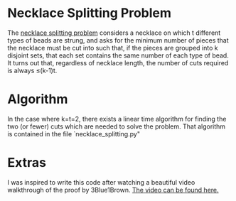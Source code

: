 # Necklace Splitting Problem

The [necklace splitting problem](https://en.wikipedia.org/wiki/Necklace_splitting_problem) considers a necklace on which t different types of beads are strung, and asks for the minimum number of pieces that the necklace must be cut into such that, if the pieces are grouped into k disjoint sets, that each set contains the same number of each type of bead. It turns out that, regardless of necklace length, the number of cuts required is always ≤(k-1)t.

# Algorithm

In the case where k=t=2, there exists a linear time algorithm for finding the two (or fewer) cuts which are needed to solve the problem. That algorithm is contained in the file `necklace_splitting.py"

# Extras

I was inspired to write this code after watching a beautiful video walkthrough of the proof by 3Blue1Brown. [The video can be found here.](https://www.youtube.com/watch?v=FhSFkLhDANA)

